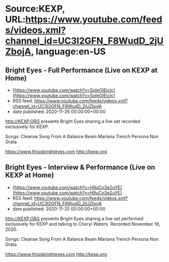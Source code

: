 # Source:KEXP, URL:https://www.youtube.com/feeds/videos.xml?channel_id=UC3I2GFN_F8WudD_2jUZbojA, language:en-US

## Bright Eyes - Full Performance (Live on KEXP at Home)
 - [https://www.youtube.com/watch?v=SoIeOIEicIc](https://www.youtube.com/watch?v=SoIeOIEicIc)
 - RSS feed: https://www.youtube.com/feeds/videos.xml?channel_id=UC3I2GFN_F8WudD_2jUZbojA
 - date published: 2020-11-26 00:00:00+00:00

http://KEXP.ORG presents Bright Eyes sharing a live set recorded exclusively for KEXP.

Songs:
Cleanse Song
From A Balance Beam
Mariana Trench
Persona Non Grata

https://www.thisisbrighteyes.com
http://kexp.org

## Bright Eyes - Interview & Performance (Live on KEXP at Home)
 - [https://www.youtube.com/watch?v=H9uCn3e2uYE](https://www.youtube.com/watch?v=H9uCn3e2uYE)
 - RSS feed: https://www.youtube.com/feeds/videos.xml?channel_id=UC3I2GFN_F8WudD_2jUZbojA
 - date published: 2020-11-25 00:00:00+00:00

http://KEXP.ORG presents Bright Eyes sharing a live set performed exclusively for KEXP and talking to Cheryl Waters. Recorded November 18, 2020.

Songs:
Cleanse Song
From A Balance Beam
Mariana Trench
Persona Non Grata

https://www.thisisbrighteyes.com
http://kexp.org

